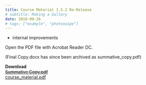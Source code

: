 ```yaml
---
title: Course Material 1.5.2 Re-Release
# subtitle: Making a Gallery
date: 2019-09-26
# tags: ["example", "photoswipe"]
---
```


* internal improvements

Open the PDF file with Acrobat Reader DC.

(Final Copy.docx has since been archived as summative_copy.pdf)

**Download**<br>
~~[Summative Copy.pdf](https://gitlab.com/saegl5/check-student-loans-course-material/blob/05cfae56b3fe867cf9d011c29123948cec86844e/Archives/summative_copy.pdf)~~<br>
[course_material.pdf](/uploads/211ba49cf87238db8a40cea88ab918fd/course_material.pdf)